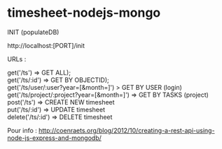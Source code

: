 timesheet-nodejs-mongo
======================

INIT (populateDB)

http://localhost:[PORT]/init

URLs :

get('/ts') => GET ALL);<br/>
get('/ts/:id') => GET BY OBJECTID);<br/>
get('/ts/user/:user?year=[&month=]') > GET BY USER (login)  <br/>
get('/ts/project/:project?year=[&month=]') => GET BY TASKS (project) <br/>
post('/ts') => CREATE NEW timesheet <br/>
put('/ts/:id') => UPDATE timesheet <br/>
delete('/ts/:id') => DELETE timesheet


Pour info : http://coenraets.org/blog/2012/10/creating-a-rest-api-using-node-js-express-and-mongodb/
